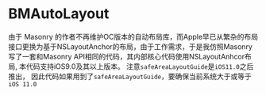 # BMAutoLayout
由于 Masonry 的作者不再维护OC版本的自动布局库，而Apple早已从繁杂的布局接口更换为基于NSLayoutAnchor的布局，由于工作需求，于是我仿照Masonry写了一套和Masonry API相同的代码，其内部核心代码使用NSLayoutAnhcor布局, 本代码支持iOS9.0及其以上版本。    注意`safeAreaLayoutGuide`是`iOS11.0`之后推出， 因此代码如果用到了`safeAreaLayoutGuide`，要确保当前系统大于或等于`iOS 11.0`  
